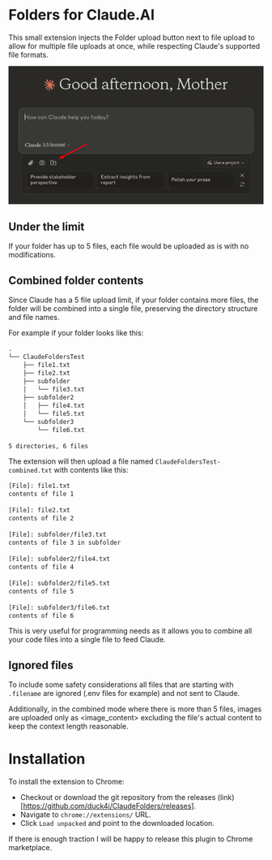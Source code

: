 # Folders for Claude.AI

This small extension injects the Folder upload button next to file upload to allow for multiple file uploads at once, while respecting Claude's supported file formats. 

![screenshot](doc/screenshot.png)

## Under the limit

If your folder has up to 5 files, each file would be uploaded as is with no modifications.

## Combined folder contents 

Since Claude has a 5 file upload limit, if your folder contains more files, the folder will be combined into a single file, preserving the directory structure and file names.

For example if your folder looks like this:

```
.
└── ClaudeFoldersTest
    ├── file1.txt
    ├── file2.txt
    ├── subfolder
    │   └── file3.txt
    ├── subfolder2
    │   ├── file4.txt
    │   └── file5.txt
    └── subfolder3
        └── file6.txt

5 directories, 6 files

```

The extension will then upload a file named `ClaudeFoldersTest-combined.txt` with contents like this:

```
[File]: file1.txt
contents of file 1

[File]: file2.txt
contents of file 2

[File]: subfolder/file3.txt
contents of file 3 in subfolder

[File]: subfolder2/file4.txt
contents of file 4

[File]: subfolder2/file5.txt
contents of file 5

[File]: subfolder3/file6.txt
contents of file 6
```

This is very useful for programming needs as it allows you to combine all your code files into a single file to feed Claude.

## Ignored files 

To include some safety considerations all files that are starting with `.filename` are ignored (.env files for example) and not sent to Claude.

Additionally, in the combined mode where there is more than 5 files, images are uploaded only as <image_content> excluding the file's actual content to keep the context length reasonable.

# Installation 

To install the extension to Chrome:
* Checkout or download the git repository from the releases (link)[https://github.com/duck4i/ClaudeFolders/releases].
* Navigate to `chrome://extensions/` URL.
* Click `Load unpacked` and point to the downloaded location.

If there is enough traction I will be happy to release this plugin to Chrome marketplace.